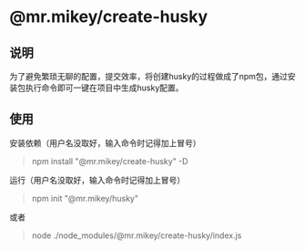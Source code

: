 # @mr.mikey/create-husky

## 说明

为了避免繁琐无聊的配置，提交效率，将创建husky的过程做成了npm包，通过安装包执行命令即可一键在项目中生成husky配置。

## 使用

安装依赖（用户名没取好，输入命令时记得加上冒号）
> npm install "@mr.mikey/create-husky" -D

运行（用户名没取好，输入命令时记得加上冒号）
> npm init "@mr.mikey/husky"

或者

> node ./node_modules/@mr.mikey/create-husky/index.js
